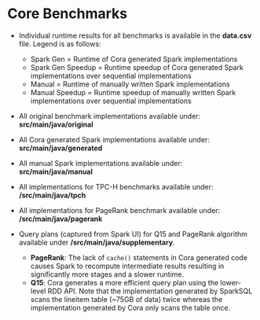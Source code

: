 # Core Benchmarks
- Individual runtime results for all benchmarks is available in the **data.csv** file. Legend is as follows:
  - Spark Gen = Runtime of Cora generated Spark implementations
  - Spark Gen Speedup = Runtime speedup of Cora generated Spark implementations over sequential implementations
  - Manual = Runtime of manually written Spark implementations
  - Manual Speedup = Runtime speedup of manually written Spark implementations over sequential implementations

- All original benchmark implementations available under: **src/main/java/original**
- All Cora generated Spark implementations available under: **src/main/java/generated**
- All manual Spark implementations available under: **src/main/java/manual**
- All implementations for TPC-H benchmarks available under: **/src/main/java/tpch**
- All implementations for PageRank benchmark available under: **/src/main/java/pagerank**

- Query plans (captured from Spark UI) for Q15 and PageRank algorithm available under **/src/main/java/supplementary**. 
  - **PageRank**: The lack of `cache()` statements in Cora generated code causes Spark to recompute intermediate results resulting in significantly more stages and a slower runtime.
  - **Q15**: Cora generates a more efficient query plan using the lower-level RDD API. Note that the implementation generated by SparkSQL scans the lineitem table (~75GB of data) twice whereas the implementation generated by Cora only scans the table once.
